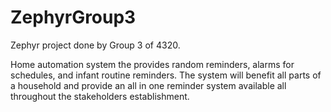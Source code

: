 # ZephyrGroup3
Zephyr project done by Group 3 of 4320.

Home automation system the provides random reminders, alarms for schedules, and infant routine reminders. The system will benefit all parts of a household and provide an all in one reminder system available all throughout the stakeholders establishment.
